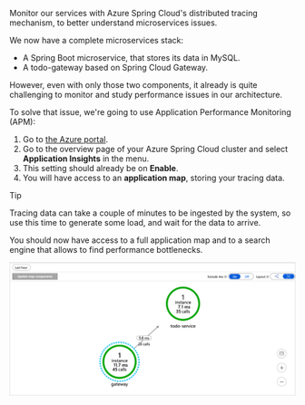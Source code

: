 Monitor our services with Azure Spring Cloud's distributed tracing mechanism, to better understand microservices issues.

We now have a complete microservices stack:

- A Spring Boot microservice, that stores its data in MySQL.
- A todo-gateway based on Spring Cloud Gateway.

However, even with only those two components, it already is quite challenging to monitor and study performance issues in our architecture.

To solve that issue, we're going to use Application Performance Monitoring (APM):

1. Go to [the Azure portal](https://portal.azure.com/?WT.mc_id=azurespringcloud-mslearn-judubois).
2. Go to the overview page of your Azure Spring Cloud cluster and select **Application Insights** in the menu.
3. This setting should already be on **Enable**.
4. You will have access to an **application map**, storing your tracing data.

> [!TIP]
> Tracing data can take a couple of minutes to be ingested by the system, so use this time to generate some load, and wait for the data to arrive.

You should now have access to a full application map and to a search engine that allows to find performance bottlenecks.

![Distributed tracing](../media/6-distributed-tracing.png)
